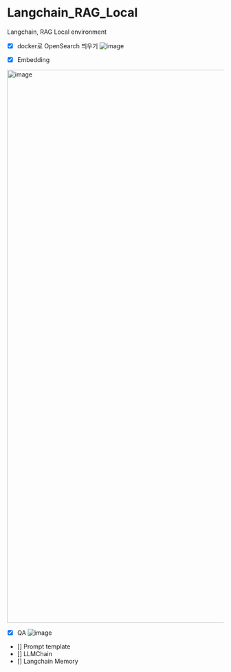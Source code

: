 # Langchain_RAG_Local
Langchain, RAG Local environment 

- [x] docker로 OpenSearch 띄우기
![image](https://github.com/user-attachments/assets/1a11555c-7168-4a74-93af-f9041b3760c0)


- [x] Embedding
<img width="1284" alt="image" src="https://github.com/user-attachments/assets/b076fbe2-4d07-4976-8d0f-49c15a6286dd">

- [x] QA
![image](https://github.com/user-attachments/assets/4683eab9-8703-4fb0-b90f-a4a7c068ba8d)

- [] Prompt template
- [] LLMChain
- [] Langchain Memory
